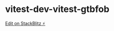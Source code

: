# vitest-dev-vitest-gtbfob

[Edit on StackBlitz ⚡️](https://stackblitz.com/edit/vitest-dev-vitest-gtbfob)